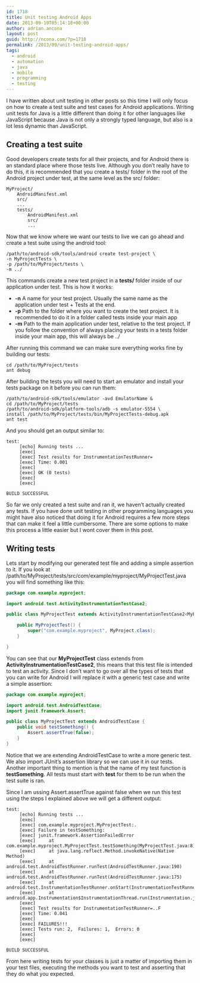 ```yaml
---
id: 1718
title: Unit testing Android Apps
date: 2013-09-19T05:14:18+00:00
author: adrian.ancona
layout: post
guid: http://ncona.com/?p=1718
permalink: /2013/09/unit-testing-android-apps/
tags:
  - android
  - automation
  - java
  - mobile
  - programming
  - testing
---
```

I have written about unit testing in other posts so this time I will only focus on how to create a test suite and test cases for Android applications. Writing unit tests for Java is a little different than doing it for other languages like JavaScript because Java is not only a strongly typed language, but also is a lot less dynamic than JavaScript.

## Creating a test suite

Good developers create tests for all their projects, and for Android there is an standard place where those tests live. Although you don&#8217;t really have to do this, it is recommended that you create a tests/ folder in the root of the Android project under test, at the same level as the src/ folder:

```
MyProject/
    AndroidManifest.xml
    src/
    ...
    tests/
        AndroidManifest.xml
        src/
        ...
```

<!--more-->

Now that we know where we want our tests to live we can go ahead and create a test suite using the android tool:

```
/path/to/android-sdk/tools/android create test-project \
-n MyProjectTests \
-p /path/to/MyProject/tests \
-m ../
```

This commands create a new test project in a **tests/** folder inside of our application under test. This is how it works:

  * **-n** A name for your test project. Usually the same name as the application under test + Tests at the end.
  * **-p** Path to the folder where you want to create the test project. It is recommended to do it in a folder called tests inside your main app
  * **-m** Path to the main application under test, relative to the test project. If you follow the convention of always placing your tests in a tests folder inside your main app, this will always be ../

After running this command we can make sure everything works fine by building our tests:

```
cd /path/to/MyProject/tests
ant debug
```

After building the tests you will need to start an emulator and install your tests package on it before you can run them:

```
/path/to/android-sdk/tools/emulator -avd EmulatorName &
cd /path/to/MyProject/tests
/path/to/android-sdk/platform-tools/adb -s emulator-5554 \
install /path/to/MyProject/tests/bin/MyProjectTests-debug.apk
ant test
```

And you should get an output similar to:

```
test:
     [echo] Running tests ...
     [exec]
     [exec] Test results for InstrumentationTestRunner=
     [exec] Time: 0.001
     [exec]
     [exec] OK (0 tests)
     [exec]
     [exec]

BUILD SUCCESSFUL
```

So far we only created a test suite and ran it, we haven&#8217;t actually created any tests. If you have done unit testing in other programming languages you might have also noticed that doing it for Android requires a few more steps that can make it feel a little cumbersome. There are some options to make this process a little easier but I wont cover them in this post.

## Writing tests

Lets start by modifying our generated test file and adding a simple assertion to it. If you look at /path/to/MyProject/tests/src/com/example/myproject/MyProjectTest.java you will find something like this:

```java
package com.example.myproject;

import android.test.ActivityInstrumentationTestCase2;

public class MyProjectTest extends ActivityInstrumentationTestCase2<MyProject> {

    public MyProjectTest() {
        super("com.example.myproject", MyProject.class);
    }

}
```

You can see that our **MyProjectTest** class extends from **ActivityInstrumentationTestCase2**, this means that this test file is intended to test an activity. Since I don&#8217;t want to go over all the types of tests that you can write for Android I will replace it with a generic test case and write a simple assertion:

```java
package com.example.myproject;

import android.test.AndroidTestCase;
import junit.framework.Assert;

public class MyProjectTest extends AndroidTestCase {
    public void testSomething() {
        Assert.assertTrue(false);
    }
}
```

Notice that we are extending AndroidTestCase to write a more generic test. We also import JUnit&#8217;s assertion library so we can use it in our tests. Another important thing to mention is that the name of my test function is **testSomething**. All tests must start with **test** for them to be run when the test suite is ran.

Since I am ussing Assert.assertTrue against false when we run this test using the steps I explained above we will get a different output:

```
test:
     [echo] Running tests ...
     [exec]
     [exec] com.example.myproject.MyProjectTest:.
     [exec] Failure in testSomething:
     [exec] junit.framework.AssertionFailedError
     [exec]     at com.example.myproject.MyProjectTest.testSomething(MyProjectTest.java:8)
     [exec]     at java.lang.reflect.Method.invokeNative(Native Method)
     [exec]     at android.test.AndroidTestRunner.runTest(AndroidTestRunner.java:190)
     [exec]     at android.test.AndroidTestRunner.runTest(AndroidTestRunner.java:175)
     [exec]     at android.test.InstrumentationTestRunner.onStart(InstrumentationTestRunner.java:555)
     [exec]     at android.app.Instrumentation$InstrumentationThread.run(Instrumentation.java:1661)
     [exec]
     [exec] Test results for InstrumentationTestRunner=..F
     [exec] Time: 0.041
     [exec]
     [exec] FAILURES!!!
     [exec] Tests run: 2,  Failures: 1,  Errors: 0
     [exec]
     [exec]

BUILD SUCCESSFUL
```

From here writing tests for your classes is just a matter of importing them in your test files, executing the methods you want to test and asserting that they do what you expected.
